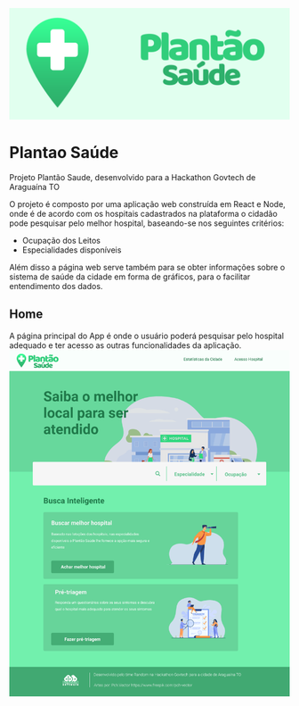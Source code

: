 ![Plantão Saúde Banner](/Banner_github.png)
# Plantao Saúde
 Projeto Plantão Saude, desenvolvido para a Hackathon Govtech de Araguaína TO

O projeto é composto por uma aplicação web construída em React e Node, onde é de acordo com os hospitais cadastrados na plataforma o cidadão pode pesquisar pelo melhor hospital, baseando-se nos seguintes critérios:
* Ocupação dos Leitos
* Especialidades disponíveis

Além disso a página web serve também para se obter informações sobre o sistema de saúde da cidade em forma de gráficos, para o facilitar entendimento dos dados.

## Home
A página principal do App é onde o usuário poderá pesquisar pelo hospital adequado e ter acesso as outras funcionalidades da aplicação.
![Plantão Saúde Home Page](/Home.png)